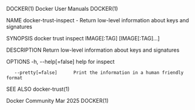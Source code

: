 DOCKER(1)							      Docker User Manuals							     DOCKER(1)

NAME
       docker-trust-inspect - Return low-level information about keys and signatures

SYNOPSIS
       docker trust inspect IMAGE[:TAG] [IMAGE[:TAG]...]

DESCRIPTION
       Return low-level information about keys and signatures

OPTIONS
       -h, --help[=false]      help for inspect

       --pretty[=false]	     Print the information in a human friendly format

SEE ALSO
       docker-trust(1)

Docker Community							   Mar 2025								     DOCKER(1)
